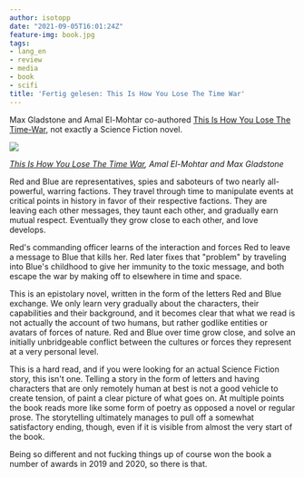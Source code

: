 ```yaml
---
author: isotopp
date: "2021-09-05T16:01:24Z"
feature-img: book.jpg
tags:
- lang_en
- review
- media
- book
- scifi
title: 'Fertig gelesen: This Is How You Lose The Time War'
---
```


Max Gladstone and Amal El-Mohtar co-authored [This Is How You Lose The Time-War](https://www.amazon.de/This-How-Lose-Time-English-ebook/dp/B07RTYNHRM), not exactly a Science Fiction novel.

[![](https://blog.koehntopp.info/uploads/2021/09/time-war.jpg)](https://www.amazon.de/This-How-Lose-Time-English-ebook/dp/B07RTYNHRM)

*[This Is How You Lose The Time War](https://www.amazon.de/This-How-Lose-Time-English-ebook/dp/B07RTYNHRM), Amal El-Mohtar and Max Gladstone*

Red and Blue are representatives, spies and saboteurs of two nearly all-powerful, warring factions.
They travel through time to manipulate events at critical points in history in favor of their respective factions.
They are leaving each other messages, they taunt each other, and gradually earn mutual respect.
Eventually they grow close to each other, and love develops.

Red's commanding officer learns of the interaction and forces Red to leave a message to Blue that kills her.
Red later fixes that "problem" by traveling into Blue's childhood to give her immunity to the toxic message, and both escape the war by making off to elsewhere in time and space.

This is an epistolary novel, written in the form of the letters Red and Blue exchange.
We only learn very gradually about the characters, their capabilities and their background, and it becomes clear that what we read is not actually the account of two humans, but rather godlike entities or avatars of forces of nature.
Red and Blue over time grow close, and solve an initially unbridgeable conflict between the cultures or forces they represent at a very personal level.

This is a hard read, and if you were looking for an actual Science Fiction story, this isn't one.
Telling a story in the form of letters and having characters that are only remotely human at best is not a good vehicle to create tension, of paint a clear picture of what goes on.
At multiple points the book reads more like some form of poetry as opposed a novel or regular prose.
The storytelling ultimately manages to pull off a somewhat satisfactory ending, though, even if it is visible from almost the very start of the book.

Being so different and not fucking things up of course won the book a number of awards in 2019 and 2020, so there is that.
